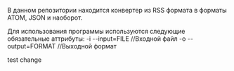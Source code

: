 В данном репозитории находится конвертер из RSS формата в форматы ATOM, JSON и наоборот.

Для использования программы используются следующие обязательные аттрибуты:
-i  --input=FILE 	//Входной файл
-o  --output=FORMAT 	//Выходной формат

test change
